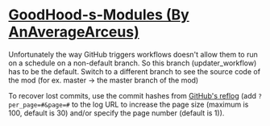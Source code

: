 # [GoodHood-s-Modules (By AnAverageArceus)](https://github.com/AnAverageArceus/GoodHood-s-Modules)

Unfortunately the way GitHub triggers workflows doesn't allow them to run on a schedule on a non-default branch. So this branch (updater_workflow) has to be the default. Switch to a different branch to see the source code of the mod (for ex. master -> the master branch of the mod)

To recover lost commits, use the commit hashes from [GitHub's reflog](https://api.github.com/repos/KtaneModules/GoodHood-s-Modules-AnAverageArceus/events) (add `?per_page=#&page=#` to the log URL to increase the page size (maximum is 100, default is 30) and/or specify the page number (default is 1)).
